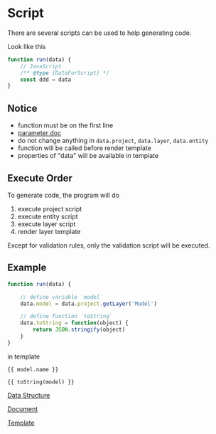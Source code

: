 # Script

There are several scripts can be used to help generating code.

Look like this

```JavaScript
function run(data) {
    // JavaScript
    /** @type {DataForScript} */
    const ddd = data
}
```


## Notice

- function must be on the first line
- [parameter doc](https://googee.github.io/Code-Generator/docs200/model/interfaces/dataforscript.html)
- do not change anything in `data.project`, `data.layer`, `data.entity`
- function will be called before render template
- properties of "data" will be available in template


## Execute Order

To generate code, the program will do

1. execute project script
1. execute entity script
1. execute layer script
1. render layer template

Except for validation rules, only the validation script will be executed.


## Example

```JavaScript
function run(data) {

    // define variable `model`
    data.model = data.project.getLayer('Model')

    // define function `toString`
    data.toString = function(object) {
        return JSON.stringify(object)
    }
}
```

in template

```
{{ model.name }}

{{ toString(model) }}
```


[Data Structure](https://googee.github.io/Code-Generator/docs200/structure.html)

[Document](https://googee.github.io/Code-Generator/docs200/model/index.html)

[Template](https://mozilla.github.io/nunjucks/templating.html)
